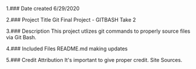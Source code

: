 1.### Date created
6/29/2020

2.### Project Title
Git Final Project - GITBASH Take 2

3.### Description
This project utlizes git commands to properly source files via Git Bash.

4.### Included Files
README.md
making updates

5.### Credit Attribution
It's important to give proper credit. Site Sources.